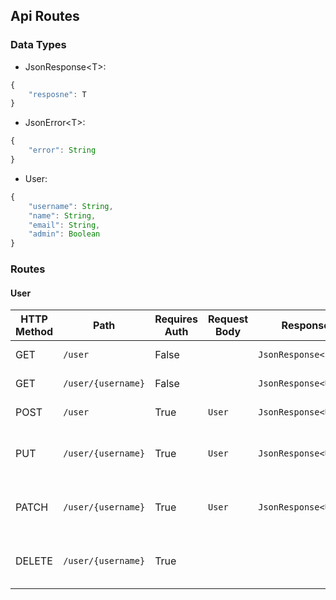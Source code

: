 ## Api Routes

### Data Types

- JsonResponse\<T>: 
```js
{
    "resposne": T 
}
```

- JsonError\<T>:
```js
{
    "error": String
}
```

- User:
```js
{
    "username": String,
    "name": String,
    "email": String,
    "admin": Boolean
}
```

### Routes

#### User

| HTTP Method   |  Path                 | Requires Auth | Request Body  |  Response Body                | Description                           |
--------------- | --------------------- | ------------- | ------------- | ----------------------------- | ------------------------------------- |
| GET           | `/user`               | False         |               | `JsonResponse<List<User>>`    | Get all users                         |
| GET           | `/user/{username}`    | False         |               | `JsonResponse<User>`    		| Get user by username                  |
| POST          | `/user`               | True          | `User`		| `JsonResponse<User>`		    | Create a new user 					|
| PUT           | `/user/{username}`    | True          | `User`		| `JsonResponse<User>`		    | Replace an existing user by username	|
| PATCH         | `/user/{username}`    | True          | `User`		| `JsonResponse<User>`		    | Modify an existing user by username 	|
| DELETE        | `/user/{username}`    | True          |               | 							    | Delete an existing user by username 	|

